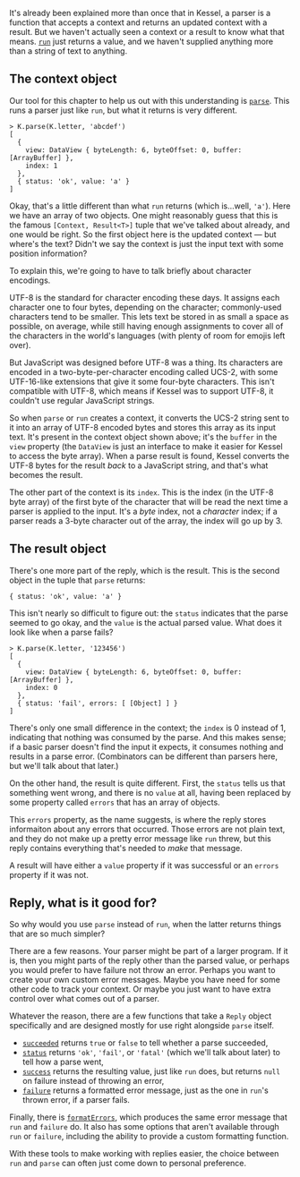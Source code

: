 <!--
 Copyright (c) 2020 Thomas J. Otterson
 
 This software is released under the MIT License.
 https://opensource.org/licenses/MIT
-->

It's already been explained more than once that in Kessel, a parser is a function that accepts a context and returns an updated context with a result. But we haven't actually seen a context or a result to know what that means. [`run`](../tools/run.md) just returns a value, and we haven't supplied anything more than a string of text to anything.

## The context object

Our tool for this chapter to help us out with this understanding is [`parse`](../tools/parse.md). This runs a parser just like `run`, but what it returns is very different.

```
> K.parse(K.letter, 'abcdef')
[
  {
    view: DataView { byteLength: 6, byteOffset: 0, buffer: [ArrayBuffer] },
    index: 1
  },
  { status: 'ok', value: 'a' }
]
```

Okay, that's a little different than what `run` returns (which is...well, `'a'`). Here we have an array of two objects. One might reasonably guess that this is the famous `[Context, Result<T>]` tuple that we've talked about already, and one would be right. So the first object here is the updated context &mdash; but where's the text? Didn't we say the context is just the input text with some position information?

To explain this, we're going to have to talk briefly about character encodings.

UTF-8 is the standard for character encoding these days. It assigns each character one to four bytes, depending on the character; commonly-used characters tend to be smaller. This lets text be stored in as small a space as possible, on average, while still having enough assignments to cover all of the characters in the world's languages (with plenty of room for emojis left over).

But JavaScript was designed before UTF-8 was a thing. Its characters are encoded in a two-byte-per-character encoding called UCS-2, with some UTF-16-like extensions that give it some four-byte characters. This isn't compatible with UTF-8, which means if Kessel was to support UTF-8, it couldn't use regular JavaScript strings.

So when `parse` or `run` creates a context, it converts the UCS-2 string sent to it into an array of UTF-8 encoded bytes and stores this array as its input text. It's present in the context object shown above; it's the `buffer` in the `view` property (the `DataView` is just an interface to make it easier for Kessel to access the byte array). When a parse result is found, Kessel converts the UTF-8 bytes for the result *back* to a JavaScript string, and that's what becomes the result.

The other part of the context is its `index`. This is the index (in the UTF-8 byte array) of the first byte of the character that will be read the next time a parser is applied to the input. It's a *byte* index, not a *character* index; if a parser reads a 3-byte character out of the array, the index will go up by 3.

## The result object

There's one more part of the reply, which is the result. This is the second object in the tuple that `parse` returns:

```
{ status: 'ok', value: 'a' }
```

This isn't nearly so difficult to figure out: the `status` indicates that the parse seemed to go okay, and the `value` is the actual parsed value. What does it look like when a parse fails?

```
> K.parse(K.letter, '123456')
[
  {
    view: DataView { byteLength: 6, byteOffset: 0, buffer: [ArrayBuffer] },
    index: 0
  },
  { status: 'fail', errors: [ [Object] ] }
]
```

There's only one small difference in the context; the `index` is 0 instead of 1, indicating that nothing was consumed by the parse. And this makes sense; if a basic parser doesn't find the input it expects, it consumes nothing and results in a parse error. (Combinators can be different than parsers here, but we'll talk about that later.)

On the other hand, the result is quite different. First, the `status` tells us that something went wrong, and there is no `value` at all, having been replaced by some property called `errors` that has an array of objects.

This `errors` property, as the name suggests, is where the reply stores informaiton about any errors that occurred. Those errors are not plain text, and they do not make up a pretty error message like `run` threw, but this reply contains everything that's needed to *make* that message.

A result will have either a `value` property if it was successful or an `errors` property if it was not.

## Reply, what is it good for?

So why would you use `parse` instead of `run`, when the latter returns things that are so much simpler?

There are a few reasons. Your parser might be part of a larger program. If it is, then you might parts of the reply other than the parsed value, or perhaps you would prefer to have failure not throw an error. Perhaps you want to create your own custom error messages. Maybe you have need for some other code to track your context. Or maybe you just want to have extra control over what comes out of a parser.

Whatever the reason, there are a few functions that take a `Reply` object specifically and are designed mostly for use right alongside `parse` itself.

* [`succeeded`](../tools/succeeded.md) returns `true` or `false` to tell whether a parse succeeded,
* [`status`](../tools/status.md) returns `'ok'`, `'fail'`, or `'fatal'` (which we'll talk about later) to tell how a parse went,
* [`success`](../tools/success.md) returns the resulting value, just like `run` does, but returns `null` on failure instead of throwing an error,
* [`failure`](../tools/failure.md) returns a formatted error message, just as the one in `run`'s thrown error, if a parser fails.

Finally, there is [`formatErrors`](../tools/formaterrors.md), which produces the same error message that `run` and `failure` do. It also has some options that aren't available through `run` or `failure`, including the ability to provide a custom formatting function.

With these tools to make working with replies easier, the choice between `run` and `parse` can often just come down to personal preference.